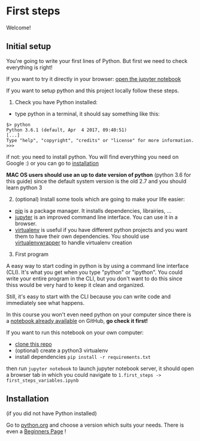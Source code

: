 # First steps

Welcome!


## Initial setup
You're going to write your first lines of Python. But first we need to check everything is right!

If you want to try it directly in your browser: [open the jupyter notebook](/1.first_steps/first_steps_variables.ipynb)

If you want to setup python and this project locally follow these steps.

1. Check you have Python installed:
  - type python in a terminal, it should say something like this:
  ```
  $> python
  Python 3.6.1 (default, Apr  4 2017, 09:40:51)
  [...]
  Type "help", "copyright", "credits" or "license" for more information.
  >>>
  ```
  if not: you need to install python. You will find everything you need on Google :) or you can go to [installation](#installation)

**MAC OS users should use an up to date version of python** (python 3.6 for this guide) since the default system version is the old 2.7 and you should learn python 3

2. (optional) Install some tools which are going to make your life easier:
  - [pip](https://pypi.python.org/pypi/pip) is a package manager. It installs dependencies, librairies, ...
  - [jupyter](http://ipython.org/) is an improved command line interface. You can use it in a browser.
  - [virtualenv](https://virtualenv.pypa.io/en/latest/) is useful if you have different python projects and you want them to have their own dependencies. You should use [virtualenvwrapper](https://virtualenvwrapper.readthedocs.io/en/latest/) to handle virtualenv creation


3. First program

A easy way to start coding in python is by using a command line interface (CLI). It's what you get when you type "python" or "ipython".
You could write your entire program in the CLI, but you don't want to do this since thiss would be very hard to keep it clean and organized.

Still, it's easy to start with the CLI because you can write code and immediately see what happens.

In this course you won't even need python on your computer since there is a [notebook already available](/1.first_steps/first_steps_variables.ipynb) on GitHub, **go check it first!**

If you want to run this notebook on your own computer:
- [clone this repo](https://help.github.com/articles/cloning-a-repository/)
- (optional) create a python3 virtualenv
- install dependencies `pip install -r requirements.txt`

then run `jupyter notebook` to launch jupyter notebook server, it should open a browser tab in which you could navigate to `1.first_steps -> first_steps_variables.ipynb`


## Installation
<a name="installation"></a>

(if you did not have Python installed)

Go to [python.org](https://www.python.org/downloads/) and choose a version which suits your needs.
There is even a [Beginners Page](https://wiki.python.org/moin/BeginnersGuide/Download) !
